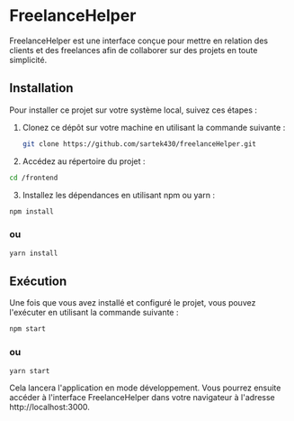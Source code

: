 # FreelanceHelper

FreelanceHelper est une interface conçue pour mettre en relation des clients et des freelances afin de collaborer sur des projets en toute simplicité.

## Installation

Pour installer ce projet sur votre système local, suivez ces étapes :

1. Clonez ce dépôt sur votre machine en utilisant la commande suivante :
   ```bash
   git clone https://github.com/sartek430/freelanceHelper.git
   ```
2. Accédez au répertoire du projet :

```bash
cd /frontend
```

3. Installez les dépendances en utilisant npm ou yarn :

```bash
npm install
```
### ou
```bash
yarn install
```

## Exécution

Une fois que vous avez installé et configuré le projet, vous pouvez l'exécuter en utilisant la commande suivante :

```bash
npm start
```
### ou
```bash
yarn start
```

Cela lancera l'application en mode développement. Vous pourrez ensuite accéder à l'interface FreelanceHelper dans votre navigateur à l'adresse http://localhost:3000.
